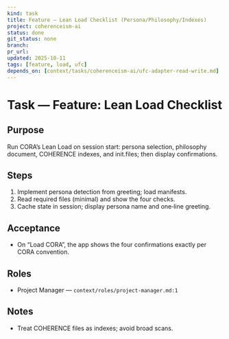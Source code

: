 ```yaml
---
kind: task
title: Feature — Lean Load Checklist (Persona/Philosophy/Indexes)
project: coherenceism-ai
status: done
git_status: none
branch: 
pr_url: 
updated: 2025-10-11
tags: [feature, load, ufc]
depends_on: [context/tasks/coherenceism-ai/ufc-adapter-read-write.md]
---
```


# Task — Feature: Lean Load Checklist

## Purpose
Run CORA’s Lean Load on session start: persona selection, philosophy document, COHERENCE indexes, and init.files; then display confirmations.

## Steps
1) Implement persona detection from greeting; load manifests.
2) Read required files (minimal) and show the four checks.
3) Cache state in session; display persona name and one‑line greeting.

## Acceptance
- On “Load CORA”, the app shows the four confirmations exactly per CORA convention.

## Roles
- Project Manager — `context/roles/project-manager.md:1`

## Notes
- Treat COHERENCE files as indexes; avoid broad scans.

